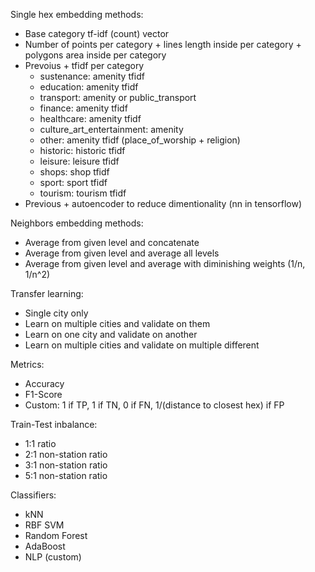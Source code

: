 Single hex embedding methods:
- Base category tf-idf (count) vector
- Number of points per category + lines length inside per category + polygons area inside per category
- Prevoius + tfidf per category
  - sustenance: amenity tfidf
  - education: amenity tfidf
  - transport: amenity or public_transport
  - finance: amenity tfidf
  - healthcare: amenity tfidf
  - culture_art_entertainment: amenity
  - other: amenity tfidf (place_of_worship + religion)
  - historic: historic tfidf
  - leisure: leisure tfidf
  - shops: shop tfidf
  - sport: sport tfidf
  - tourism: tourism tfidf
 - Previous + autoencoder to reduce dimentionality (nn in tensorflow)

Neighbors embedding methods:
  - Average from given level and concatenate
  - Average from given level and average all levels
  - Average from given level and average with diminishing weights (1/n, 1/n^2)

Transfer learning:
  - Single city only
  - Learn on multiple cities and validate on them
  - Learn on one city and validate on another
  - Learn on multiple cities and validate on multiple different

Metrics:
  - Accuracy
  - F1-Score
  - Custom: 1 if TP, 1 if TN, 0 if FN, 1/(distance to closest hex) if FP

Train-Test inbalance:
  - 1:1 ratio
  - 2:1 non-station ratio
  - 3:1 non-station ratio
  - 5:1 non-station ratio
  <!-- - 10:1 non-station ratio -->

Classifiers:
  - kNN
  - RBF SVM
  - Random Forest
  - AdaBoost
  - NLP (custom)